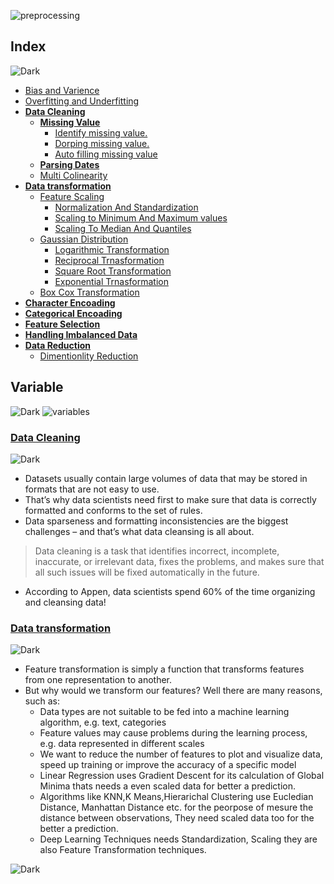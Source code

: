 ![preprocessing](https://user-images.githubusercontent.com/12748752/126914717-48cc96d8-956a-4e6d-88b6-0166fb71290e.jpg)
## Index
![Dark](https://user-images.githubusercontent.com/12748752/126914729-75e0fed5-fdaa-4216-81c8-719340e80694.png)
* [Bias and Varience](https://github.com/iAmKankan/MachineLearning_With_Python#bias-and-varience)
* [Overfitting and Underfitting](https://github.com/iAmKankan/MachineLearning_With_Python#overfitting-and-underfitting)
* [**Data Cleaning**](#data-cleaning)
  * [**Missing Value**](https://github.com/iAmKankan/Data-Gathering-And-Preprocessing/blob/main/cleaning.md#missing-value)
    * [Identify missing value.](https://github.com/iAmKankan/Data-Gathering-And-Preprocessing/blob/main/cleaning.md#the-reason-of-data-is-missing)
    * [Dorping missing value.](https://github.com/iAmKankan/Data-Gathering-And-Preprocessing/blob/main/cleaning.md#drop-missing-values)
    * [Auto filling missing value](https://github.com/iAmKankan/Data-Gathering-And-Preprocessing/blob/main/cleaning.md#filling-in-missing-values-automatically)
  * [**Parsing Dates**](https://github.com/iAmKankan/Data-Gathering-And-Preprocessing/blob/main/date_parsing.md)
  * [Multi Colinearity](https://github.com/iAmKankan/MachineLearning_With_Python/blob/master/Supervised/Linear%20Regrassion/correlation.md)
* [**Data transformation**](#data-transformation)
  * [Feature Scaling](https://github.com/iAmKankan/Data-Gathering-And-Preprocessing/blob/main/datatransformation.md#feature-scaling)
    * [Normalization And Standardization](https://github.com/iAmKankan/Data-Gathering-And-Preprocessing/blob/main/scaling.ipynb)
    * [Scaling to Minimum And Maximum values](https://github.com/iAmKankan/Data-Gathering-And-Preprocessing/blob/main/scaling.ipynb)
    * [Scaling To Median And Quantiles](https://github.com/iAmKankan/Data-Gathering-And-Preprocessing/blob/main/scaling.ipynb)
  * [Gaussian Distribution](https://github.com/iAmKankan/Data-Gathering-And-Preprocessing/blob/main/gaussian.ipynb) 
    * [Logarithmic Transformation](https://github.com/iAmKankan/Data-Gathering-And-Preprocessing/blob/main/gaussian.ipynb) 
    * [Reciprocal Trnasformation](https://github.com/iAmKankan/Data-Gathering-And-Preprocessing/blob/main/gaussian.ipynb) 
    * [Square Root Transformation](https://github.com/iAmKankan/Data-Gathering-And-Preprocessing/blob/main/gaussian.ipynb) 
    * [Exponential Trnasformation](https://github.com/iAmKankan/Data-Gathering-And-Preprocessing/blob/main/gaussian.ipynb) 
  * [Box Cox Transformation](https://github.com/iAmKankan/Data-Gathering-And-Preprocessing/blob/main/gaussian.ipynb) 
* [**Character Encoading**]()
* [**Categorical Encoading**]()
* [**Feature Selection**](https://github.com/iAmKankan/Data-Gathering-And-Preprocessing/tree/main/feature_selection#readme)
* [**Handling Imbalanced Data**]()
* [**Data Reduction**](#data-reduction)
  * [Dimentionlity Reduction](https://github.com/iAmKankan/Data-Gathering-And-Preprocessing/tree/main/Dimensionality_Reduction)
## Variable
![Dark](https://user-images.githubusercontent.com/12748752/126914729-75e0fed5-fdaa-4216-81c8-719340e80694.png)
![variables](https://user-images.githubusercontent.com/12748752/142158851-d5b4dea7-daf5-4da4-a601-a33cbce35222.png)

### [Data Cleaning](https://github.com/iAmKankan/Data-Gathering-And-Preprocessing/blob/main/cleaning.md)
![Dark](https://user-images.githubusercontent.com/12748752/126914729-75e0fed5-fdaa-4216-81c8-719340e80694.png)
* Datasets usually contain large volumes of data that may be stored in formats that are not easy to use. 
* That’s why data scientists need first to make sure that data is correctly formatted and conforms to the set of rules.
*  Data sparseness and formatting inconsistencies are the biggest challenges – and that’s what data cleansing is all about. 
>  Data cleaning is a task that identifies incorrect, incomplete, inaccurate, or irrelevant data, fixes the problems, and makes sure that all such issues will be fixed automatically in the future.
*  According to Appen, data scientists spend 60% of the time organizing and cleansing data!

 ### [Data transformation](https://github.com/iAmKankan/Data-Gathering-And-Preprocessing/blob/main/datatransformation.md)
![Dark](https://user-images.githubusercontent.com/12748752/126914729-75e0fed5-fdaa-4216-81c8-719340e80694.png)
* Feature transformation is simply a function that transforms features from one representation to another. 
* But why would we transform our features? Well there are many reasons, such as:
  *  Data types are not suitable to be fed into a machine learning algorithm, e.g. text, categories
  *  Feature values may cause problems during the learning process, e.g. data represented in different scales
  *  We want to reduce the number of features to plot and visualize data, speed up training or improve the accuracy of a specific model
  *  Linear Regression uses Gradient Descent for its calculation of Global Minima thats needs a even scaled data for better a prediction.
  *  Algorithms like KNN,K Means,Hierarichal Clustering use Eucledian Distance, Manhattan Distance etc. for the peorpose of mesure the distance between observations, They need scaled data too for the better a prediction.
  *  Deep Learning Techniques needs Standardization, Scaling they are also Feature Transformation techniques.





 
![Dark](https://user-images.githubusercontent.com/12748752/126914729-75e0fed5-fdaa-4216-81c8-719340e80694.png)
